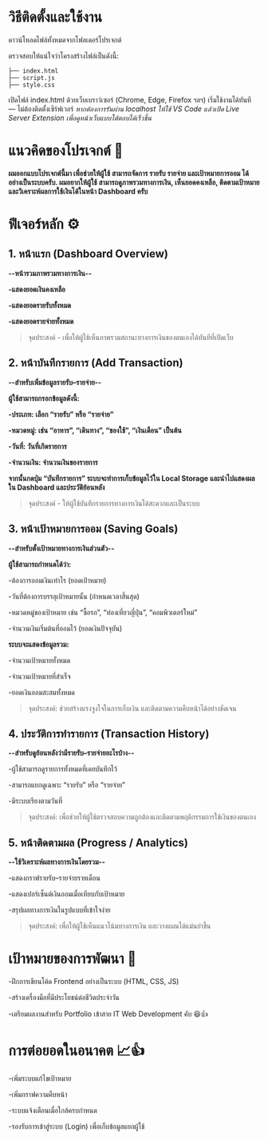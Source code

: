 # วิธีติดตั้งและใช้งาน

ดาวน์โหลดไฟล์ทั้งหมดจากโฟลเดอร์โปรเจกต์

ตรวจสอบให้แน่ใจว่าโครงสร้างไฟล์เป็นดังนี้:
```
├── index.html
├── script.js
├── style.css
```

เปิดไฟล์ index.html ด้วยเว็บเบราว์เซอร์ (Chrome, Edge, Firefox ฯลฯ)
เริ่มใช้งานได้ทันที — ไม่ต้องติดตั้งเซิร์ฟเวอร์
*หากต้องการรันผ่าน localhost
ให้ใช้ VS Code แล้วเปิด Live Server Extension เพื่อดูหน้าเว็บแบบโต้ตอบได้เร็วขึ้น*


# แนวคิดของโปรเจกต์ 🤔

**ผมออกแบบโปรเจกต์นี้มา เพื่อช่วยให้ผู้ใช้ สามารถจัดการ รายรับ รายจ่าย และเป้าหมายการออม ได้อย่างเป็นระบบครับ.
ผมอยากให้ผู้ใช้ สามารถดูภาพรวมทางการเงิน, เห็นยอดคงเหลือ, ติดตามเป้าหมาย และวิเคราะห์ผลการใช้เงินได้ในหน้า Dashboard ครับ**

# ฟีเจอร์หลัก ⚙️
## 1. หน้าแรก (Dashboard Overview)

**--หน้ารวมภาพรวมทางการเงิน--**

**-แสดงยอดเงินคงเหลือ**

**-แสดงยอดรายรับทั้งหมด**

**-แสดงยอดรายจ่ายทั้งหมด**

> จุดประสงค์ - เพื่อให้ผู้ใช้เห็นภาพรวมสถานะทางการเงินของตนเองได้ทันทีที่เปิดเว็บ

## 2. หน้าบันทึกรายการ (Add Transaction)

**--สำหรับเพิ่มข้อมูลรายรับ–รายจ่าย--**

**ผู้ใช้สามารถกรอกข้อมูลดังนี้:**

**-ประเภท: เลือก “รายรับ” หรือ “รายจ่าย”**

**-หมวดหมู่: เช่น “อาหาร”, “เดินทาง”, “ของใช้”, “เงินเดือน” เป็นต้น**

**-วันที่: วันที่เกิดรายการ**

**-จำนวนเงิน: จำนวนเงินของรายการ**

**จากนั้นกดปุ่ม “บันทึกรายการ” ระบบจะทำการเก็บข้อมูลไว้ใน Local Storage และนำไปแสดงผลใน Dashboard และประวัติย้อนหลัง**

> จุดประสงค์ - ให้ผู้ใช้บันทึกรายการทางการเงินได้สะดวกและเป็นระบบ

## 3. หน้าเป้าหมายการออม (Saving Goals)

**--สำหรับตั้งเป้าหมายทางการเงินส่วนตัว--**

**ผู้ใช้สามารถกำหนดได้ว่า:**

-ต้องการออมเงินเท่าไร (ยอดเป้าหมาย)

-วันที่ต้องการบรรลุเป้าหมายนั้น (กำหนดเวลาสิ้นสุด)

-หมวดหมู่ของเป้าหมาย เช่น “ซื้อรถ”, “ท่องเที่ยวญี่ปุ่น”, “คอมพิวเตอร์ใหม่”

-จำนวนเงินเริ่มต้นที่ออมไว้ (ยอดเงินปัจจุบัน)

**ระบบจะแสดงข้อมูลรวม:**

-จำนวนเป้าหมายทั้งหมด

-จำนวนเป้าหมายที่สำเร็จ

-ยอดเงินออมสะสมทั้งหมด

> จุดประสงค์: ช่วยสร้างแรงจูงใจในการเก็บเงิน และติดตามความคืบหน้าได้อย่างชัดเจน

## 4. ประวัติการทำรายการ (Transaction History)

**--สำหรับดูย้อนหลังว่ามีรายรับ–รายจ่ายอะไรบ้าง--**

-ผู้ใช้สามารถดูรายการทั้งหมดที่เคยบันทึกไว้

-สามารถแยกดูเฉพาะ “รายรับ” หรือ “รายจ่าย”

-มีระบบเรียงตามวันที่

> จุดประสงค์: เพื่อช่วยให้ผู้ใช้ตรวจสอบความถูกต้องและติดตามพฤติกรรมการใช้เงินของตนเอง

## 5. หน้าติดตามผล (Progress / Analytics)

**--ใช้วิเคราะห์ผลทางการเงินโดยรวม--**

-แสดงกราฟรายรับ–รายจ่ายรายเดือน

-แสดงเปอร์เซ็นต์เงินออมเมื่อเทียบกับเป้าหมาย

-สรุปผลทางการเงินในรูปแบบที่เข้าใจง่าย

> จุดประสงค์: เพื่อให้ผู้ใช้เห็นแนวโน้มทางการเงิน และวางแผนได้แม่นยำขึ้น

# เป้าหมายของการพัฒนา 🎯

-ฝึกการเขียนโค้ด Frontend อย่างเป็นระบบ (HTML, CSS, JS)

-สร้างเครื่องมือที่มีประโยชน์ต่อชีวิตประจำวัน

-เตรียมผลงานสำหรับ Portfolio เข้าสาย IT Web Development คับ 😆👍

# การต่อยอดในอนาคต 📈👍

-เพิ่มระบบแก้ไขเป้าหมาย

-เพิ่มกราฟความคืบหน้า

-ระบบแจ้งเตือนเมื่อใกล้ครบกำหนด

-รองรับการเข้าสู่ระบบ (Login) เพื่อเก็บข้อมูลแยกผู้ใช้
